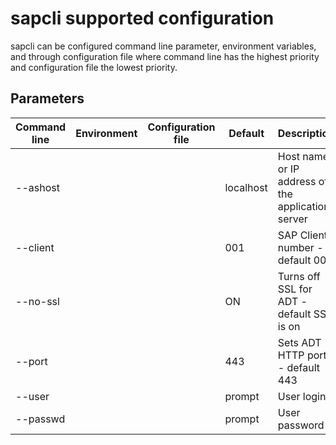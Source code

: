 # sapcli supported configuration

sapcli can be configured command line parameter, environment variables, and
through configuration file where command line has the highest priority and
configuration file the lowest priority.

## Parameters

| Command line | Environment | Configuration file | Default | Description
| ------------ | ----------- | ------------------ | ------- | ------------------------- |
| --ashost     |             |                    | localhost | Host name or IP address of the application server |
| --client     |             |                    | 001 | SAP Client number - default 001 |
| --no-ssl     |             |                    | ON | Turns off SSL for ADT  - default SSL is on |
| --port       |             |                    | 443 | Sets ADT HTTP port - default 443 |
| --user       |             |                    | prompt | User login |
| --passwd     |             |                    | prompt | User password |

